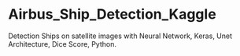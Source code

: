 # Airbus_Ship_Detection_Kaggle
Detection Ships on satellite images with Neural Network, Keras, Unet Architecture, Dice Score, Python.
